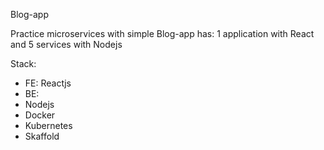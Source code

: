 Blog-app

Practice microservices with simple Blog-app has: 1 application with React and 5 services with Nodejs

Stack:
 - FE:
  Reactjs
 - BE:
  - Nodejs
  - Docker
  - Kubernetes
  - Skaffold
 
